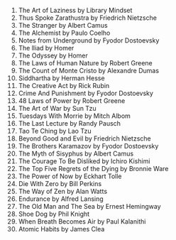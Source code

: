 1. The Art of Laziness by Library Mindset
2. Thus Spoke Zarathustra by Friedrich Nietzsche
3. The Stranger by Albert Camus
4. The Alchemist by Paulo Coelho
5. Notes from Underground by Fyodor Dostoevsky
6. The lliad by Homer
7. The Odyssey by Homer
8. The Laws of Human Nature by Robert Greene
9. The Count of Monte Cristo by Alexandre Dumas
10. Siddhartha by Herman Hesse
11. The Creative Act by Rick Rubin
12. Crime And Punishment by Fyodor Dostoevsky
13. 48 Laws of Power by Robert Greene
14. The Art of War by Sun Tzu
15. Tuesdays With Morrie by Mitch Albom
16. The Last Lecture by Randy Pausch
17. Tao Te Ching by Lao Tzu
18. Beyond Good and Evil by Friedrich Nietzsche
19. The Brothers Karamazov by Fyodor Dostoevsky
20. The Myth of Sisyphus by Albert Camus
21. The Courage To Be Disliked by Ichiro Kishimi
22. The Top Five Regrets of the Dying by Bronnie Ware
23. The Power of Now by Eckhart Tolle
24. Die With Zero by Bill Perkins
25. The Way of Zen by Alan Watts
26. Endurance by Alfred Lansing
27. The Old Man and The Sea by Ernest Hemingway
28. Shoe Dog by Phil Knight
29. When Breath Becomes Air by Paul Kalanithi
30. Atomic Habits by James Clea